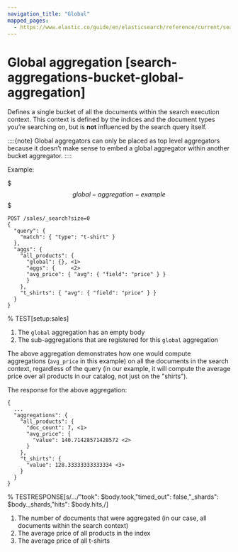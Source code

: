 ```yaml
---
navigation_title: "Global"
mapped_pages:
  - https://www.elastic.co/guide/en/elasticsearch/reference/current/search-aggregations-bucket-global-aggregation.html
---
```


# Global aggregation [search-aggregations-bucket-global-aggregation]


Defines a single bucket of all the documents within the search execution context. This context is defined by the indices and the document types you’re searching on, but is **not** influenced by the search query itself.

::::{note}
Global aggregators can only be placed as top level aggregators because it doesn’t make sense to embed a global aggregator within another bucket aggregator.
::::


Example:

$$$global-aggregation-example$$$

```console
POST /sales/_search?size=0
{
  "query": {
    "match": { "type": "t-shirt" }
  },
  "aggs": {
    "all_products": {
      "global": {}, <1>
      "aggs": {     <2>
      "avg_price": { "avg": { "field": "price" } }
      }
    },
    "t_shirts": { "avg": { "field": "price" } }
  }
}
```
%  TEST[setup:sales]

1. The `global` aggregation has an empty body
2. The sub-aggregations that are registered for this `global` aggregation


The above aggregation demonstrates how one would compute aggregations (`avg_price` in this example) on all the documents in the search context, regardless of the query (in our example, it will compute the average price over all products in our catalog, not just on the "shirts").

The response for the above aggregation:

```console-result
{
  ...
  "aggregations": {
    "all_products": {
      "doc_count": 7, <1>
      "avg_price": {
        "value": 140.71428571428572 <2>
      }
    },
    "t_shirts": {
      "value": 128.33333333333334 <3>
    }
  }
}
```
%  TESTRESPONSE[s/.../"took": $body.took,"timed_out": false,"_shards": $body._shards,"hits": $body.hits,/]

1. The number of documents that were aggregated (in our case, all documents within the search context)
2. The average price of all products in the index
3. The average price of all t-shirts


